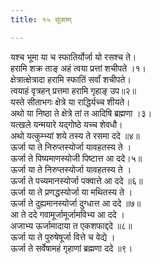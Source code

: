 ```yaml
---
title: १५ सूक्तम्

---
```

यश्च भूमा या च स्फातिर्योर्जा यो रसश्च ते।  
हरामि शक्र ताङ् अहं त्वया प्रत्तां शचीपते ।१।  
क्षेत्रात्क्षेत्रादा हरामि स्फातिं सर्वां शचीपते।  
त्वयाहं वृत्रहन् प्रत्तमा हरामि गृहाङ् उप॥२॥  
यस्ते सीताभगः क्षेत्रे या राद्धिर्यच्च शीयते।  
अथो या निष्ठा ते क्षेत्रे तां त आदिषि ब्रह्मणा ।३।  
यत्खले यन्मयारे यद्गोष्ठे यच्च शेवधौ।  
अथो यत्कुम्भ्यां शये तस्य ते रसमा ददे ॥४॥  
ऊर्जा या ते निरुप्तस्योर्जा यावहतस्य ते ।  
ऊर्जा ते पिष्यमाणस्योजी पिष्टात्त आ ददे।५॥  
ऊर्जा या ते निरुप्तस्योर्जा यावहतस्य ते ।  
ऊर्जा ते पच्यमानस्योर्जा पक्वात्ते आ ददे ॥६॥  
ऊर्जा या ते प्रणद्धस्योर्जा या मथितस्य ते ।  
ऊर्जा ते दुह्यमानस्योर्जा दुग्धात्त आ ददे ॥७॥  
आ ते ददे गवामूर्जामूर्जामविभ्य आ ददे ।  
अजाभ्य ऊर्जामादाया त एकशफाद्ददे ॥८॥  
ऊर्जा या ते पुरुषेषूर्जा वित्ते च वेद्ये ।  
ऊर्जा ते सर्वेषामहं गृहाणां ब्रह्मणा ददे ॥९।  